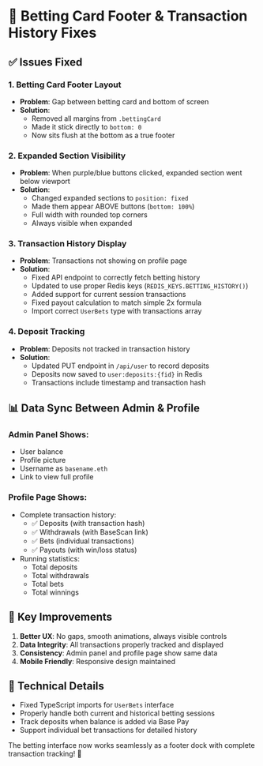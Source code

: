 # 🎲 Betting Card Footer & Transaction History Fixes

## ✅ Issues Fixed

### 1. **Betting Card Footer Layout**
- **Problem**: Gap between betting card and bottom of screen
- **Solution**: 
  - Removed all margins from `.bettingCard`
  - Made it stick directly to `bottom: 0`
  - Now sits flush at the bottom as a true footer

### 2. **Expanded Section Visibility**
- **Problem**: When purple/blue buttons clicked, expanded section went below viewport
- **Solution**:
  - Changed expanded sections to `position: fixed` 
  - Made them appear ABOVE buttons (`bottom: 100%`)
  - Full width with rounded top corners
  - Always visible when expanded

### 3. **Transaction History Display**
- **Problem**: Transactions not showing on profile page
- **Solution**:
  - Fixed API endpoint to correctly fetch betting history
  - Updated to use proper Redis keys (`REDIS_KEYS.BETTING_HISTORY()`)
  - Added support for current session transactions
  - Fixed payout calculation to match simple 2x formula
  - Import correct `UserBets` type with transactions array

### 4. **Deposit Tracking**
- **Problem**: Deposits not tracked in transaction history
- **Solution**:
  - Updated PUT endpoint in `/api/user` to record deposits
  - Deposits now saved to `user:deposits:{fid}` in Redis
  - Transactions include timestamp and transaction hash

## 📊 Data Sync Between Admin & Profile

### Admin Panel Shows:
- User balance
- Profile picture
- Username as `basename.eth`
- Link to view full profile

### Profile Page Shows:
- Complete transaction history:
  - ✅ Deposits (with transaction hash)
  - ✅ Withdrawals (with BaseScan link)
  - ✅ Bets (individual transactions)
  - ✅ Payouts (with win/loss status)
- Running statistics:
  - Total deposits
  - Total withdrawals
  - Total bets
  - Total winnings

## 🎯 Key Improvements

1. **Better UX**: No gaps, smooth animations, always visible controls
2. **Data Integrity**: All transactions properly tracked and displayed
3. **Consistency**: Admin panel and profile page show same data
4. **Mobile Friendly**: Responsive design maintained

## 🔧 Technical Details

- Fixed TypeScript imports for `UserBets` interface
- Properly handle both current and historical betting sessions
- Track deposits when balance is added via Base Pay
- Support individual bet transactions for detailed history

The betting interface now works seamlessly as a footer dock with complete transaction tracking! 🎲
